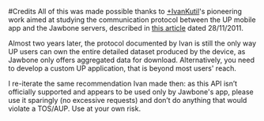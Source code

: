 #Credits
All of this was made possible thanks to [+IvanKutil](https://plus.google.com/u/0/+IvanKutil/posts)'s pioneering work aimed at studying the communication protocol between the UP mobile app and the Jawbone servers, described in [this article](http://eric-blue.com/2011/11/28/jawbone-up-api-discovery/) dated 28/11/2011. 

Almost two years later, the protocol documented by Ivan is still the only way UP users can own the entire detailed dataset produced by the device, as Jawbone only offers aggregated data for download. Alternatively, you need to develop a custom UP application, that is beyond most users' reach.

I re-iterate the same recommendation Ivan made then: as this API isn’t officially supported and appears to be used only by Jawbone's app, please use it sparingly (no excessive requests) and don’t do anything that would violate a TOS/AUP. Use at your own risk. 
